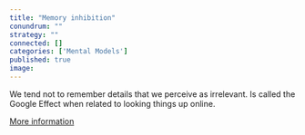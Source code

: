```yaml
---
title: "Memory inhibition"
conundrum: ""
strategy: ""
connected: []
categories: ['Mental Models']
published: true
image: 
---
```


We tend not to remember details that we perceive as irrelevant. Is called the Google Effect when related to looking things up online.

[More information](https://en.wikipedia.org/wiki/Memory_inhibition)



